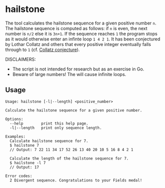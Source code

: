 # hailstone

The tool calculates the hailstone sequence for a given positive number `n`. The
hailstone sequence is computed as follows: if `n` is even, the next number is
`n/2` else it is `3n+1`. If the sequence reaches `1` the program stops as it
would otherwise enter an infinte loop `1 4 2 1`. It has been conjectured by
Lothar Collatz and others that every positive integer eventually falls through
to `1` (cf. [Collatz conjecture](https://en.wikipedia.org/wiki/Collatz_conjecture)).

DISCLAIMERS:
  - The script is not intended for research but as an exercise in Go.
  - Beware of large numbers! The will cause infinite loops.

## Usage
```
Usage: hailstone [-l|--length] <positive_number>

Calculate the hailstone sequence for a given positive number.

Options:
  --help        print this help page.
  -l|--length   print only sequence length.

Examples:
  Calculate hailstone sequence for 7.
  $ hailstone 7
  // Output: 7 22 11 34 17 52 26 13 40 20 10 5 16 8 4 2 1

  Calculate the length of the hailstone sequence for 7.
  $ hailstone -l 7
  // Output: 17

Error codes:
  2 Divergent sequence. Congratulations to your Fields medal!
```
